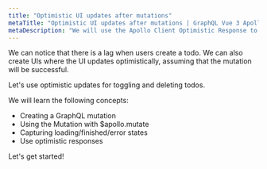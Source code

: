 ```yaml
---
title: "Optimistic UI updates after mutations"
metaTitle: "Optimistic UI updates after mutations | GraphQL Vue 3 Apollo Tutorial"
metaDescription: "We will use the Apollo Client Optimistic Response to perform UI updates after a GraphQL mutation in the Vue app"
---
```


We can notice that there is a lag when users create a todo.
We can also create UIs where the UI updates optimistically, assuming
that the mutation will be successful.

Let's use optimistic updates for toggling and deleting todos.

We will learn the following concepts:

- Creating a GraphQL mutation
- Using the Mutation with $apollo.mutate
- Capturing loading/finished/error states
- Use optimistic responses

Let's get started!
